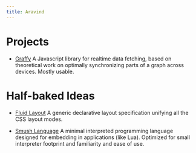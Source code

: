```yaml
---
title: Aravind
---
```


# Projects

- [Graffy](https://graffy.org)
  A Javascript library for realtime data fetching, based on theoretical work on optimally synchronizing parts of a graph across devices. Mostly usable.

# Half-baked Ideas

- [Fluid Layout](fluid)
  A generic declarative layout specification unifying all the CSS layout modes.

- <a href='smush'>Smush Language</a>
  A minimal interpreted programming language designed for embedding in applications (like Lua). Optimized for small interpreter footprint and familiarity and ease of use.
